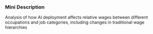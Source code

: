 ### Mini Description

Analysis of how AI deployment affects relative wages between different occupations and job categories, including changes in traditional wage hierarchies
